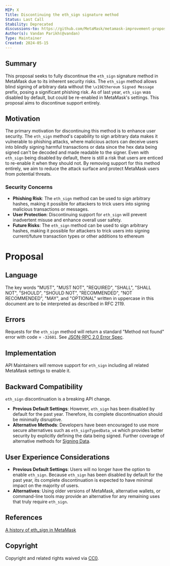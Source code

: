 ```yaml
---
MIP: X
Title: Discontinuing the eth_sign signature method
Status: Last Call
Stability: Deprecated
discussions-to: https://github.com/MetaMask/metamask-improvement-proposals/discussions/41
Author(s): Vandan Parikh(@vandan)
Type: Maintainer
Created: 2024-05-15
---
```


## Summary
This proposal seeks to fully discontinue the `eth_sign` signature method in MetaMask due to its inherent security risks. The `eth_sign` method allows blind signing of arbitrary data without the `\x19Ethereum Signed Message` prefix, posing a significant phishing risk. As of last year, `eth_sign` was disabled by default, but could be re-enabled in MetaMask's settings. This proposal aims to discontinue support entirely.

## Motivation
The primary motivation for discontinuing this method is to enhance user security. The `eth_sign` method's capability to sign arbitrary data makes it vulnerable to phishing attacks, where malicious actors can deceive users into blindly signing harmful transactions or data since the hex data being signed can't be decoded and made readable to the signer. Even with `eth_sign` being disabled by default, there is still a risk that users are enticed to re-enable it when they should not. By removing support for this method entirely, we aim to reduce the attack surface and protect MetaMask users from potential threats.

### Security Concerns
- **Phishing Risk**: The `eth_sign` method can be used to sign arbitrary hashes, making it possible for attackers to trick users into signing malicious transactions or messages.
- **User Protection**: Discontinuing support for `eth_sign` will prevent inadvertent misuse and enhance overall user safety.
- **Future Risks**: The `eth_sign` method can be used to sign arbitrary hashes, making it possible for attackers to trick users into signing current/future transaction types or other additions to ethereum

# Proposal

## Language
The key words "MUST", "MUST NOT", "REQUIRED", "SHALL", "SHALL NOT", "SHOULD", "SHOULD NOT", "RECOMMENDED", "NOT RECOMMENDED", "MAY", and "OPTIONAL" written in uppercase in this document are to be interpreted as described in RFC 2119.

## Errors
Requests for the `eth_sign` method will return a standard "Method not found" error with code = `-32601`. See [JSON-RPC 2.0 Error Spec](https://www.jsonrpc.org/specification#error_object).

## Implementation
API Maintainers will remove support for `eth_sign` including all related MetaMask settings to enable it.

## Backward Compatibility
`eth_sign` discontinuation is a breaking API change.
- **Previous Default Settings**: However, `eth_sign` has been disabled by default for the past year. Therefore, its complete discontinuation should be minimally disruptive.
- **Alternative Methods**: Developers have been encouraged to use more secure alternatives such as `eth_signTypedData_v4` which provides better security by explicitly defining the data being signed. Further coverage of alternative methods for [Signing Data](https://docs.metamask.io/wallet/how-to/sign-data/).


## User Experience Considerations
- **Previous Default Settings**: Users will no longer have the option to enable `eth_sign`. Because `eth_sign` has been disabled by default for the past year, its complete discontinuation is expected to have minimal impact on the majority of users.
- **Alternatives**: Using older versions of MetaMask, alternative wallets, or command-line tools may provide an alternative for any remaining uses that truly require `eth_sign`.

## References
[A history of eth_sign in MetaMask](https://blog.danfinlay.com/a-history-of-eth_sign-in-metamask/)

## Copyright
Copyright and related rights waived via [CC0](../LICENSE).